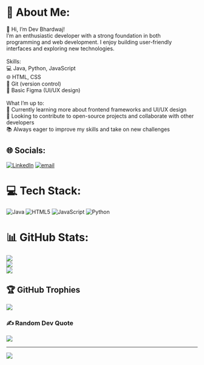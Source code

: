 # 💫 About Me:
 👋 Hi, I’m Dev Bhardwaj!<br>I’m an enthusiastic developer with a strong foundation in both <br>programming and web development. I enjoy building user-friendly <br>interfaces and exploring new technologies.<br><br>Skills:<br>💻 Java, Python, JavaScript<br>🌐 HTML, CSS<br>🔧 Git (version control)<br>🎨 Basic Figma (UI/UX design)<br><br>What I’m up to:<br>🌱 Currently learning more about frontend frameworks and UI/UX design<br>🚀 Looking to contribute to open-source projects and collaborate with other developers<br>📚 Always eager to improve my skills and take on new challenges


## 🌐 Socials:
[![LinkedIn](https://img.shields.io/badge/LinkedIn-%230077B5.svg?logo=linkedin&logoColor=white)](https://linkedin.com/in/www.linkedin.com/in/devbhardwaj24) [![email](https://img.shields.io/badge/Email-D14836?logo=gmail&logoColor=white)](mailto:devb75028@gmail.com) 

# 💻 Tech Stack:
![Java](https://img.shields.io/badge/java-%23ED8B00.svg?style=for-the-badge&logo=openjdk&logoColor=white) ![HTML5](https://img.shields.io/badge/html5-%23E34F26.svg?style=for-the-badge&logo=html5&logoColor=white) ![JavaScript](https://img.shields.io/badge/javascript-%23323330.svg?style=for-the-badge&logo=javascript&logoColor=%23F7DF1E) ![Python](https://img.shields.io/badge/python-3670A0?style=for-the-badge&logo=python&logoColor=ffdd54)
# 📊 GitHub Stats:
![](https://github-readme-stats.vercel.app/api?username=DevBhardwaj24&theme=dark&hide_border=false&include_all_commits=false&count_private=false)<br/>
![](https://nirzak-streak-stats.vercel.app/?user=DevBhardwaj24&theme=dark&hide_border=false)<br/>
![](https://github-readme-stats.vercel.app/api/top-langs/?username=DevBhardwaj24&theme=dark&hide_border=false&include_all_commits=false&count_private=false&layout=compact)

## 🏆 GitHub Trophies
![](https://github-profile-trophy.vercel.app/?username=DevBhardwaj24&theme=radical&no-frame=false&no-bg=true&margin-w=4)

### ✍️ Random Dev Quote
![](https://quotes-github-readme.vercel.app/api?type=horizontal&theme=radical)

---
[![](https://visitcount.itsvg.in/api?id=DevBhardwaj24&icon=0&color=0)](https://visitcount.itsvg.in)

<!-- Proudly created with GPRM ( https://gprm.itsvg.in ) -->
